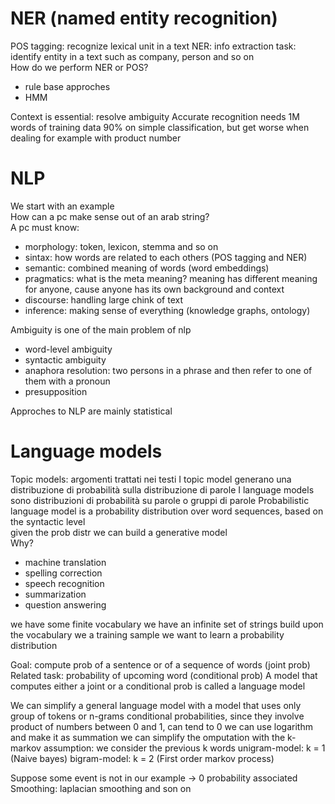 # NER (named entity recognition)

POS tagging: recognize lexical unit in a text
NER: info extraction task: identify entity in a text such as company, person and so on  
How do we perform NER or POS?  

- rule base approches
- HMM

Context is essential: resolve ambiguity
Accurate recognition needs 1M words of training data
90% on simple classification, but get worse when dealing for example with product number

# NLP

We start with an example  
How can a pc make sense out of an arab string?  
A pc must know:

- morphology: token, lexicon, stemma and so on
- sintax: how words are related to each others (POS tagging and NER)
- semantic: combined meaning of words (word embeddings)
- pragmatics: what is the meta meaning? meaning has different meaning for anyone, cause anyone has its own background and context
- discourse: handling large chink of text
- inference: making sense of everything (knowledge graphs, ontology)

Ambiguity is one of the main problem of nlp

- word-level ambiguity
- syntactic ambiguity
- anaphora resolution: two persons in a phrase and then refer to one of them with a pronoun
- presupposition

Approches to NLP are mainly statistical

# Language models

Topic models: argomenti trattati nei testi
I topic model generano una distribuzione di probabilità sulla distribuzione di parole
I language models sono distribuzioni di probabilità su parole o gruppi di parole
Probabilistic language model is a probability distribution over word sequences, based on the syntactic level  
given the prob distr we can build a generative model  
Why?

- machine translation
- spelling correction
- speech recognition
- summarization
- question answering

we have some finite vocabulary
we have an infinite set of strings build upon the vocabulary
we a training sample
we want to learn a probability distribution

Goal: compute prob of a sentence or of a sequence of words (joint prob)
Related task: probability of upcoming word (conditional prob)
A model that computes either a joint or a conditional prob is called a language model

We can simplify a general language model with a model that uses only group of tokens or n-grams
conditional probabilities, since they involve product of numbers between 0 and 1, can tend to 0
we can use logarithm and make it as summation
we can simplify the omputation with the k-markov assumption: we consider the previous k words
unigram-model: k = 1 (Naive bayes)
bigram-model: k = 2 (First order markov process)

Suppose some event is not in our example -> 0 probability associated
Smoothing: laplacian smoothing and son on



